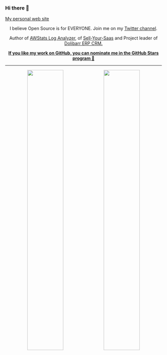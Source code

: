 ### Hi there 👋

<!--
**eldy/eldy** is a ✨ _special_ ✨ repository because its `README.md` (this file) appears on your GitHub profile.

Here are some ideas to get you started:

- 🔭 I’m currently working on ...
- 🌱 I’m currently learning ...
- 👯 I’m looking to collaborate on ...
- 🤔 I’m looking for help with ...
- 💬 Ask me about ...
- 📫 How to reach me: ...
- 😄 Pronouns: ...
- ⚡ Fun fact: ...
-->



<a href="https://www.destailleur.fr" target="_blank">
<!--<img src="https://github.com/EddieHubCommunity/Branding/raw/main/community/Eddie_banner_GIF.gif" />-->
My personal web site
</a>

<p align="center">I believe Open Source is for EVERYONE. Join me on my <a href="https://twitter.com/eldy10">Twitter channel</a>.</p>

<p align="center">Author of <a href="https://github.com.com/eldy/awstats">AWStats Log Analyzer</a>, of <a href="https://github.com.com/eldy/awstats">Sell-Your-Saas</a> and Project leader of <a href="www.dolibarr.org">Dolibarr ERP CRM.</p>
  
<p align="center"><b>If you like my work on GitHub, you can nominate me in the <a href="https://stars.github.com/profiles"> GitHub Stars program 🌟</a></b></p>


---

<p align="center">
  <img width="48%" src="https://github-readme-stats.vercel.app/api?username=eldy&show_icons=true&theme=tokyonight" />
  <img width="48%" src="https://github-readme-streak-stats.herokuapp.com/?user=eldy&theme=tokyonight" />
</p>
